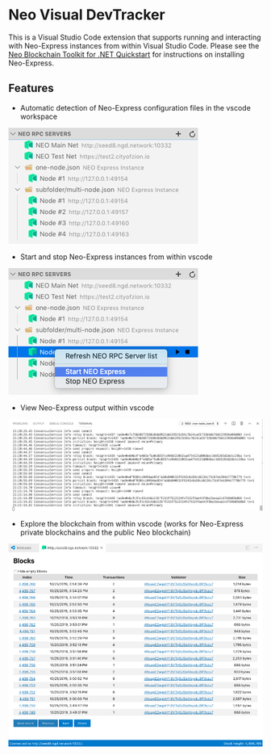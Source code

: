 # Neo Visual DevTracker

This is a Visual Studio Code extension that supports running and interacting with Neo-Express instances from within
Visual Studio Code. Please see the
[Neo Blockchain Toolkit for .NET Quickstart](https://github.com/neo-project/neo-blockchain-toolkit/blob/master/quickstart.md)
for instructions on installing Neo-Express.

## Features

* Automatic detection of Neo-Express configuration files in the vscode workspace

![Neo-Express config detection](https://raw.githubusercontent.com/neo-project/neo-visual-tracker/master/images/feature-detect.png)

* Start and stop Neo-Express instances from within vscode

![Starting and stopping Neo-Express instances](https://raw.githubusercontent.com/neo-project/neo-visual-tracker/master/images/feature-start-stop.png)

* View Neo-Express output within vscode

![Neo-Express output shown in vscode terminal](https://raw.githubusercontent.com/neo-project/neo-visual-tracker/master/images/feature-terminal.png)

* Explore the blockchain from within vscode (works for Neo-Express private blockchains and the public Neo blockchain)

![Built-in blockchain explorer](https://raw.githubusercontent.com/neo-project/neo-visual-tracker/master/images/feature-block-explorer.png)
